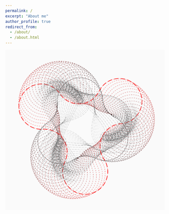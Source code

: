 ```yaml
---
permalink: /
excerpt: "About me"
author_profile: true
redirect_from: 
  - /about/
  - /about.html
---
```

<style>
    .icontext:hover {
        background-color: yellow;
    }  
    .hvrbox .hvrbox-layer_scale {
      border-radius: 50%;
      -moz-transform: scale(0);
      -webkit-transform: scale(0);
      -ms-transform: scale(0);
      transform: scale(0);
    }
    .hvrbox:hover .hvrbox-layer_scale,
    .hvrbox.active .hvrbox-layer_scale {
      border-radius: 0%;
      -moz-transform: scale(1);
      -webkit-transform: scale(1);
      -ms-transform: scale(1);
      transform: scale(1);
    }
</style>


<div class="hvrbox">
	<img src="../images/Icon_coding.png" class="hvrbox-layer_bottom">
	<div class="hvrbox-layer_top hvrbox-layer_scale">
		<div class="hvrbox-text" style="position: absolute; top: 50%; left: 50%; transform: translate(-50%, -50%);">
			<h1 class="icontext" style="font-family: 'Lato'; font-size:54px; color:gray">CODING</h1>
		</div>
	</div>
</div>
